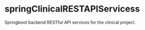 # springClinicalRESTAPIServicess

Springboot backend RESTful API services for the clinical project.
